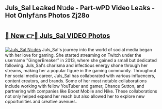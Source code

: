 ## Juls_Sal Le𝚊ked N𝚞de - Part-wPD Video Le𝚊ks - Hot Onlyf𝚊ns Photos Zj28o

# <h2><a href="http://ab73364.deff.icu/?id=Juls_Sal">🔗 New 👉🔴 Juls_Sal VIDEO Photos</a></h2>

[![Juls_Sal N𝚞des](https://i.imgur.com/rIISA9y.gif)](http://ab73364.deff.icu/?id=Juls_Sal)
Juls_Sal's journey into the world of social media began with her love for gaming. She started streaming on Twitch under the username "GingerBreaker" in 2013, where she gained a small but dedicated following. Juls_Sal's charisma and infectious energy shone through her streams, making her a popular figure in the gaming community. Throughout her social media career, Juls_Sal has collaborated with various influencers, content creators, and brands. Some of her most notable collaborations include working with fellow YouTuber and gamer, Chance Sutton, and partnering with companies like Boost Mobile and Nike. These collaborations not only helped expand her reach but also allowed her to explore new opportunities and creative avenues.

